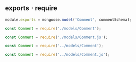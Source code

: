 

## exportsㆍrequire
```js
module.exports = mongoose.model('Comment', commentSchema);
```
```js
const Comment = require('./models/Comment');
```
```js
const Comment = require('./models/Comment.js');
```
```js
const Comment = require('../models/Comment');
```
```js
const Comment = require('../models/Comment.js');
```
